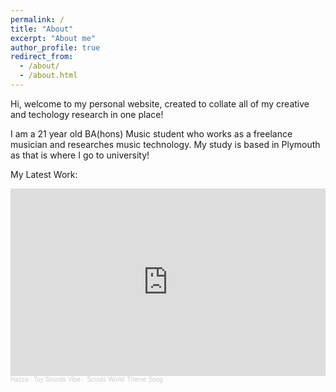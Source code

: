 ```yaml
---
permalink: /
title: "About"
excerpt: "About me"
author_profile: true
redirect_from: 
  - /about/
  - /about.html
---
```


Hi, welcome to my personal website, created to collate all of my creative and techology research in one place!

I am a 21 year old BA(hons) Music student who works as a freelance musician and researches music technology. My study is based in Plymouth as that is where I go to university!




My Latest Work:

<iframe width="100%" height="300" scrolling="no" frameborder="no" allow="autoplay" src="https://w.soundcloud.com/player/?url=https%3A//api.soundcloud.com/tracks/857161069&color=%23ff5500&auto_play=false&hide_related=false&show_comments=true&show_user=true&show_reposts=false&show_teaser=true&visual=true"></iframe><div style="font-size: 10px; color: #cccccc;line-break: anywhere;word-break: normal;overflow: hidden;white-space: nowrap;text-overflow: ellipsis; font-family: Interstate,Lucida Grande,Lucida Sans Unicode,Lucida Sans,Garuda,Verdana,Tahoma,sans-serif;font-weight: 100;"><a href="https://soundcloud.com/harriet-drury-1" title="Hazza" target="_blank" style="color: #cccccc; text-decoration: none;">Hazza</a> · <a href="https://soundcloud.com/harriet-drury-1/toy-sounds-vibe-scouts-world-theme-song" title="Toy Sounds Vibe - &#x27;Scouts World&#x27; Theme Song" target="_blank" style="color: #cccccc; text-decoration: none;">Toy Sounds Vibe - &#x27;Scouts World&#x27; Theme Song</a></div>
